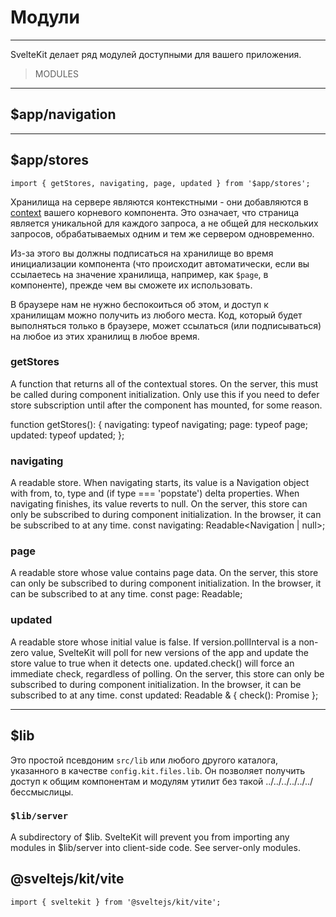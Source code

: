 # Модули
---

SvelteKit делает ряд модулей доступными для вашего приложения.

> MODULES

---
## $app/navigation


---
## $app/stores

`import { getStores, navigating, page, updated } from '$app/stores';`

Хранилища на сервере являются контекстными - они добавляются в [context](https://svelte.dev/tutorial/context-api) вашего корневого компонента. Это означает, что страница является уникальной для каждого запроса, а не общей для нескольких запросов, обрабатываемых одним и тем же сервером одновременно.

Из-за этого вы должны подписаться на хранилище во время инициализации компонента (что происходит автоматически, если вы ссылаетесь на значение хранилища, например, как `$page`, в компоненте), прежде чем вы сможете их использовать.

В браузере нам не нужно беспокоиться об этом, и доступ к хранилищам можно получить из любого места. Код, который будет выполняться только в браузере, может ссылаться (или подписываться) на любое из этих хранилищ в любое время.

### getStores

A function that returns all of the contextual stores. On the server, this must be called during component initialization. Only use this if you need to defer store subscription until after the component has mounted, for some reason.

function getStores(): {
  navigating: typeof navigating;
  page: typeof page;
  updated: typeof updated;
};

### navigating

A readable store. When navigating starts, its value is a
Navigation
object with from, to, type and (if type === 'popstate') delta properties. When navigating finishes, its value reverts to null.
On the server, this store can only be subscribed to during component initialization. In the browser, it can be subscribed to at any time.
const navigating: Readable<Navigation | null>;

### page

A readable store whose value contains page data.
On the server, this store can only be subscribed to during component initialization. In the browser, it can be subscribed to at any time.
const page: Readable<Page>;

### updated

A readable store whose initial value is false. If version.pollInterval is a non-zero value, SvelteKit will poll for new versions of the app and update the store value to true when it detects one. updated.check() will force an immediate check, regardless of polling.
On the server, this store can only be subscribed to during component initialization. In the browser, it can be subscribed to at any time.
const updated: Readable<boolean> & { check(): Promise<boolean> };

---
## $lib

Это простой псевдоним `src/lib` или любого другого каталога, указанного в качестве `config.kit.files.lib`. Он позволяет получить доступ к общим компонентам и модулям утилит без такой ../../../../../../ бессмыслицы.

### `$lib/server`

A subdirectory of $lib. SvelteKit will prevent you from importing any modules in $lib/server into client-side code. See server-only modules.


## @sveltejs/kit/vite

`import { sveltekit } from '@sveltejs/kit/vite';`